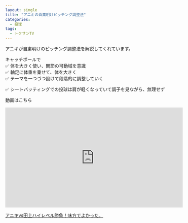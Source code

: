 ```yaml
---
layout: single
title: "アニキの自粛明けピッチング調整法"
categories:
  - 投球
tags:
  - トクサンTV
---
```



アニキが自粛明けのピッチング調整法を解説してくれています。

キャッチボールで  
✅ 体を大きく使い、関節の可動域を意識  
✅ 軸足に体重を乗せて、体を大きく  
✅ テーマを一つづつ設けて段階的に調整していく  


✅ シートバッティングでの投球は肩が軽くなっていて調子を見ながら、無理せず


動画はこちら
<iframe width="560" height="315" src="https://www.youtube.com/embed/IeJG3h9YKZw" frameborder="0" allow="accelerometer; autoplay; encrypted-media; gyroscope; picture-in-picture" allowfullscreen></iframe>

[アニキvs田上ハイレベル勝負！味方でよかった。](https://youtu.be/IeJG3h9YKZw)